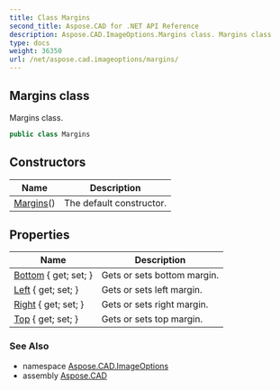 ```yaml
---
title: Class Margins
second_title: Aspose.CAD for .NET API Reference
description: Aspose.CAD.ImageOptions.Margins class. Margins class
type: docs
weight: 36350
url: /net/aspose.cad.imageoptions/margins/
---
```

## Margins class

Margins class.

```csharp
public class Margins
```

## Constructors

| Name | Description |
| --- | --- |
| [Margins](margins/)() | The default constructor. |

## Properties

| Name | Description |
| --- | --- |
| [Bottom](../../aspose.cad.imageoptions/margins/bottom/) { get; set; } | Gets or sets bottom margin. |
| [Left](../../aspose.cad.imageoptions/margins/left/) { get; set; } | Gets or sets left margin. |
| [Right](../../aspose.cad.imageoptions/margins/right/) { get; set; } | Gets or sets right margin. |
| [Top](../../aspose.cad.imageoptions/margins/top/) { get; set; } | Gets or sets top margin. |

### See Also

* namespace [Aspose.CAD.ImageOptions](../../aspose.cad.imageoptions/)
* assembly [Aspose.CAD](../../)



